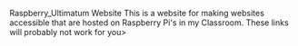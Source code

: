 Raspberry_Ultimatum
Website
This is a website for making websites accessible that are hosted on Raspberry Pi's in my Classroom. These links will probably not work for you>
